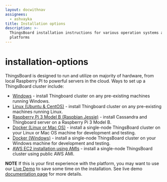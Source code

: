 ```yaml
---
layout: docwithnav
assignees:
  - ashvayka
title: Installation options
description: >-
  ThingsBoard installation instructions for various operation systems and cloud
  platforms
---
```


# installation-options

ThingsBoard is designed to run and utilize on majority of hardware, from local Raspberry PI to powerful servers in the cloud. Ways to set up a ThingsBoard cluster include:

* [Windows](https://github.com/caoyingde/thingsboard.github.io/tree/9437083b88083a9b2563248432cbbe460867fbaf/docs/user-guide/install/windows/README.md) - install Thingboard cluster on any pre-existing machines running Windows.
* [Linux \(Ubuntu & CentOS\)](https://github.com/caoyingde/thingsboard.github.io/tree/9437083b88083a9b2563248432cbbe460867fbaf/docs/user-guide/install/linux/README.md) - install Thingboard cluster on any pre-existing machines running Linux.
* [Raspberry Pi 3 Model B \(Raspbian Jessie\)](https://github.com/caoyingde/thingsboard.github.io/tree/9437083b88083a9b2563248432cbbe460867fbaf/docs/user-guide/install/rpi/README.md) - install Cassandra and Thingboard server on a Raspberry Pi 3 Model B.
* [Docker \(Linux or Mac OS\)](https://github.com/caoyingde/thingsboard.github.io/tree/9437083b88083a9b2563248432cbbe460867fbaf/docs/user-guide/install/docker/README.md) - install a single-node ThingsBoard cluster on your Linux or Mac OS machine for development and testing.
* [Docker \(Windows\)](https://github.com/caoyingde/thingsboard.github.io/tree/9437083b88083a9b2563248432cbbe460867fbaf/docs/user-guide/install/docker-windows/README.md) - install a single-node ThingsBoard cluster on your Windows machine for development and testing.
* [AWS EC2 installation using AMIs](https://github.com/caoyingde/thingsboard.github.io/tree/9437083b88083a9b2563248432cbbe460867fbaf/docs/user-guide/install/aws/README.md) - install a single-node ThingsBoard cluster using public AWS AMI.

**NOTE** If this is your first experience with the platform, you may want to use our [Live Demo](https://demo.thingsboard.io/signup) to save some time on the installation. See live demo [documentation page](https://github.com/caoyingde/thingsboard.github.io/tree/9437083b88083a9b2563248432cbbe460867fbaf/docs/user-guide/live-demo/README.md) for more details.

